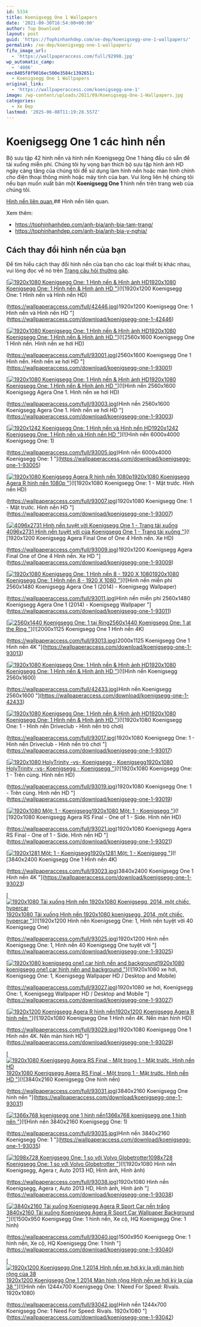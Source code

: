 ```yaml
---
id: 5334
title: Koenigsegg One 1 Wallpapers
date: '2021-09-30T16:54:00+00:00'
author: Top Download
layout: post
guid: 'https://Tophinhanhdep.com/xe-dep/koenigsegg-one-1-wallpapers/'
permalink: /xe-dep/koenigsegg-one-1-wallpapers/
fifu_image_url:
  - 'https://wallpaperaccess.com/full/92998.jpg'
wp_automatic_camp:
  - '4086'
eec8405f8f9016ec500e3584c1392651:
  - Koenigsegg One 1 Wallpapers
original_link:
  - 'https://wallpaperaccess.com/koenigsegg-one-1'
image: /wp-content/uploads/2021/09/Koenigsegg-One-1-Wallpapers.jpg
categories:
  - Xe Đẹp
lastmod: '2025-06-08T11:19:28.557Z'
---
```

# Koenigsegg One 1 các hình nền

Bộ sưu tập 42 hình nền và hình nền Koenigsegg One 1 hàng đầu có sẵn để tải xuống miễn phí. Chúng tôi hy vọng bạn thích bộ sưu tập hình ảnh HD ngày càng tăng của chúng tôi để sử dụng làm hình nền hoặc màn hình chính cho điện thoại thông minh hoặc máy tính của bạn. Vui lòng liên hệ chúng tôi nếu bạn muốn xuất bản một **Koenigsegg One 1** hình nền trên trang web của chúng tôi.

[Hình nền liên quan ](#related) ## Hình nền liên quan.

   
 Xem thêm:

   
- <https://tophinhanhdep.com/anh-bia/anh-bia-tam-trang/>
- <https://tophinhanhdep.com/anh-bia/anh-bia-y-nghia/>

## Cách thay đổi hình nền của bạn

Để tìm hiểu cách thay đổi hình nền của bạn cho các loại thiết bị khác nhau, vui lòng đọc về nó trên [Trang câu hỏi thường gặp](https://tophinhanhdep.com/faq/).

  
[[![1920x1080 Koenigsegg One: 1 Hình nền & Hình ảnh HD](https://wallpaperaccess.com/full/92998.jpg)1920x1080 Koenigsegg One: 1 Hình nền &amp; Hình ảnh HD "](https://wallpaperaccess.com/download/koenigsegg-one-1-92998)](![1920x1200 Koenigsegg One: 1 Hình nền và Hình nền HD)

(https://wallpaperaccess.com/full/42446.jpg)1920x1200 Koenigsegg One: 1 Hình nền và Hình nền HD "](https://wallpaperaccess.com/download/koenigsegg-one-1-42446)

[[![1920x1080 Koenigsegg One: 1 Hình nền & Hình ảnh HD](https://wallpaperaccess.com/full/93000.jpg)1920x1080 Koenigsegg One: 1 Hình nền &amp; Hình ảnh HD "](https://wallpaperaccess.com/download/koenigsegg-one-1-93000)](![2560x1600 Koenigsegg One 1 Hình nền.  Hình nền xe hơi HD)

(https://wallpaperaccess.com/full/93001.jpg)2560x1600 Koenigsegg One 1 Hình nền. Hình nền xe hơi HD "](https://wallpaperaccess.com/download/koenigsegg-one-1-93001)

[[![1920x1080 Koenigsegg One: 1 Hình nền & Hình ảnh HD](https://wallpaperaccess.com/full/42428.jpg)1920x1080 Koenigsegg One: 1 Hình nền &amp; Hình ảnh HD "](https://wallpaperaccess.com/download/koenigsegg-one-1-42428)](![Hình nền 2560x1600 Koenigsegg Agera One 1.  Hình nền xe hơi HD)

(https://wallpaperaccess.com/full/93003.jpg)Hình nền 2560x1600 Koenigsegg Agera One 1. Hình nền xe hơi HD "](https://wallpaperaccess.com/download/koenigsegg-one-1-93003)

[[![1920x1242 Koenigsegg One: 1 Hình nền và Hình nền HD](https://wallpaperaccess.com/full/93004.jpg)1920x1242 Koenigsegg One: 1 Hình nền và Hình nền HD "](https://wallpaperaccess.com/download/koenigsegg-one-1-93004)](![Hình nền 6000x4000 Koenigsegg One: 1)

(https://wallpaperaccess.com/full/93005.jpg)Hình nền 6000x4000 Koenigsegg One: 1 "](https://wallpaperaccess.com/download/koenigsegg-one-1-93005)

 [[![1920x1080 Koenigsegg Agera R hình nền 1080p](https://wallpaperaccess.com/full/93006.jpg)1920x1080 Koenigsegg Agera R hình nền 1080p "](https://wallpaperaccess.com/download/koenigsegg-one-1-93006)](![1920x1080 Koenigsegg One: 1 - Mặt trước.  Hình nền HD)

(https://wallpaperaccess.com/full/93007.jpg)1920x1080 Koenigsegg One: 1 - Mặt trước. Hình nền HD "](https://wallpaperaccess.com/download/koenigsegg-one-1-93007)

[[![4096x2731 Hình nền tuyệt vời Koenigsegg One 1 - Trang tải xuống](https://wallpaperaccess.com/full/42473.jpg)4096x2731 Hình nền tuyệt vời của Koenigsegg One 1 - Trang tải xuống "](https://wallpaperaccess.com/download/koenigsegg-one-1-42473)](![1920x1200 Koenigsegg Agera Final One of One 4 Hình nền.  Xe HD)

(https://wallpaperaccess.com/full/93009.jpg)1920x1200 Koenigsegg Agera Final One of One 4 Hình nền. Xe HD "](https://wallpaperaccess.com/download/koenigsegg-one-1-93009)

[[![1920x1080 Koenigsegg One: 1 Hình nền 8 - 1920 X 1080](https://wallpaperaccess.com/full/93010.jpg)1920x1080 Koenigsegg One: 1 Hình nền 8 - 1920 X 1080 "](https://wallpaperaccess.com/download/koenigsegg-one-1-93010)](![Hình nền miễn phí 2560x1480 Koenigsegg Agera One 1 (2014) - Koenigsegg Wallpaper)

(https://wallpaperaccess.com/full/93011.jpg)Hình nền miễn phí 2560x1480 Koenigsegg Agera One 1 (2014) - Koenigsegg Wallpaper "](https://wallpaperaccess.com/download/koenigsegg-one-1-93011)

[[![2560x1440 Koenigsegg One: 1 tại Ring](https://wallpaperaccess.com/full/93012.jpg)2560x1440 Koenigsegg One: 1 at the Ring "](https://wallpaperaccess.com/download/koenigsegg-one-1-93012)](![2000x1125 Koenigsegg One 1 Hình nền 4K)

(https://wallpaperaccess.com/full/93013.jpg)2000x1125 Koenigsegg One 1 Hình nền 4K "](https://wallpaperaccess.com/download/koenigsegg-one-1-93013)

[[![1920x1080 Koenigsegg One: 1 Hình nền & Hình ảnh HD](https://wallpaperaccess.com/full/93014.jpg)1920x1080 Koenigsegg One: 1 Hình nền &amp; Hình ảnh HD "](https://wallpaperaccess.com/download/koenigsegg-one-1-93014)](![Hình nền Koenigsegg 2560x1600)

(https://wallpaperaccess.com/full/42433.jpg)Hình nền Koenigsegg 2560x1600 "](https://wallpaperaccess.com/download/koenigsegg-one-1-42433)

[[![1920x1080 Koenigsegg One: 1 Hình nền & Hình ảnh HD](https://wallpaperaccess.com/full/93016.jpg)1920x1080 Koenigsegg One: 1 Hình nền &amp; Hình ảnh HD "](https://wallpaperaccess.com/download/koenigsegg-one-1-93016)](![1920x1080 Koenigsegg One: 1 - Hình nền Driveclub - Hình nền trò chơi)

(https://wallpaperaccess.com/full/93017.jpg)1920x1080 Koenigsegg One: 1 - Hình nền Driveclub - Hình nền trò chơi "](https://wallpaperaccess.com/download/koenigsegg-one-1-93017)

[[![1920x1080 HolyTrinity -vs- Koenigsegg - Koenigsegg](https://wallpaperaccess.com/full/93018.jpg)1920x1080 HolyTrinity -vs- Koenigsegg - Koenigsegg "](https://wallpaperaccess.com/download/koenigsegg-one-1-93018)](![1920x1080 Koenigsegg One: 1 - Trên cùng.  Hình nền HD)

(https://wallpaperaccess.com/full/93019.jpg)1920x1080 Koenigsegg One: 1 - Trên cùng. Hình nền HD "](https://wallpaperaccess.com/download/koenigsegg-one-1-93019)

[[![1920x1080 Một: 1 - Koenigsegg](https://wallpaperaccess.com/full/93020.jpg)1920x1080 Một: 1 - Koenigsegg "](https://wallpaperaccess.com/download/koenigsegg-one-1-93020)](![1920x1080 Koenigsegg Agera RS Final - One of 1 - Side.  Hình nền HD)

(https://wallpaperaccess.com/full/93021.jpg)1920x1080 Koenigsegg Agera RS Final - One of 1 - Side. Hình nền HD "](https://wallpaperaccess.com/download/koenigsegg-one-1-93021)

[[![1920x1281 Một: 1 - Koenigsegg](https://wallpaperaccess.com/full/93022.jpg)1920x1281 Một: 1 - Koenigsegg "](https://wallpaperaccess.com/download/koenigsegg-one-1-93022)](![3840x2400 Koenigsegg One 1 Hình nền 4K)

(https://wallpaperaccess.com/full/93023.jpg)3840x2400 Koenigsegg One 1 Hình nền 4K "](https://wallpaperaccess.com/download/koenigsegg-one-1-93023)

[[![1920x1080 Tải xuống Hình nền 1920x1080 Koenigsegg, 2014, một chiếc, hypercar](https://wallpaperaccess.com/full/93024.jpg)1920x1080 Tải xuống Hình nền 1920x1080 koenigsegg, 2014, một chiếc, hypercar "](https://wallpaperaccess.com/download/koenigsegg-one-1-93024)](![1920x1200 Hình nền Koenigsegg One: 1, Hình nền tuyệt vời 40 Koenigsegg One)

(https://wallpaperaccess.com/full/93025.jpg)1920x1200 Hình nền Koenigsegg One: 1, Hình nền 40 Koenigsegg One tuyệt vời "](https://wallpaperaccess.com/download/koenigsegg-one-1-93025)

[[![1920x1080 koenigsegg one1 car hình nền and background](https://wallpaperaccess.com/full/93026.jpg)1920x1080 koenigsegg one1 car hình nền and background "](https://wallpaperaccess.com/download/koenigsegg-one-1-93026)](![1920x1080 xe hơi, Koenigsegg One: 1, Koenigsegg Wallpaper HD / Desktop and Mobile)

(https://wallpaperaccess.com/full/93027.jpg)1920x1080 xe hơi, Koenigsegg One: 1, Koenigsegg Wallpaper HD / Desktop and Mobile "](https://wallpaperaccess.com/download/koenigsegg-one-1-93027)

[[![1920x1200 Koenigsegg Agera R hình nền](https://wallpaperaccess.com/full/93028.jpg)1920x1200 Koenigsegg Agera R hình nền "](https://wallpaperaccess.com/download/koenigsegg-one-1-93028)](![1920x1080 Koenigsegg One 1 Hình nền 4K.  Nền màn hình HD)

(https://wallpaperaccess.com/full/93029.jpg)1920x1080 Koenigsegg One 1 Hình nền 4K. Nền màn hình HD "](https://wallpaperaccess.com/download/koenigsegg-one-1-93029)

[[![1920x1080 Koenigsegg Agera RS Final - Một trong 1 - Mặt trước.  Hình nền HD](https://wallpaperaccess.com/full/93030.jpg)1920x1080 Koenigsegg Agera RS Final - Một trong 1 - Mặt trước. Hình nền HD "](https://wallpaperaccess.com/download/koenigsegg-one-1-93030)](![3840x2160 Koenigsegg One hình nền)

(https://wallpaperaccess.com/full/93031.jpg)3840x2160 Koenigsegg One hình nền "](https://wallpaperaccess.com/download/koenigsegg-one-1-93031)

[[![1366x768 koenigsegg one 1 hình nền](https://wallpaperaccess.com/full/93034.jpg)1366x768 koenigsegg one 1 hình nền "](https://wallpaperaccess.com/download/koenigsegg-one-1-93034)](![Hình nền 3840x2160 Koenigsegg One: 1)

(https://wallpaperaccess.com/full/93035.jpg)Hình nền 3840x2160 Koenigsegg One: 1 "](https://wallpaperaccess.com/download/koenigsegg-one-1-93035)

[[![1098x728 Koenigsegg One: 1 so với Volvo Globetrotter](https://wallpaperaccess.com/full/93037.jpg)1098x728 Koenigsegg One: 1 so với Volvo Globetrotter "](https://wallpaperaccess.com/download/koenigsegg-one-1-93037)](![1920x1080 Hình nền Koenigsegg, Agera r, Auto 2013 HD, Hình ảnh, Hình ảnh)

(https://wallpaperaccess.com/full/93038.jpg)1920x1080 Hình nền Koenigsegg, Agera r, Auto 2013 HD, Hình ảnh, Hình ảnh "](https://wallpaperaccess.com/download/koenigsegg-one-1-93038)

[[![3840x2160 Tải xuống Koenigsegg Agera R Sport Car nền trắng](https://wallpaperaccess.com/full/93039.jpg)3840x2160 Tải xuống Koenigsegg Agera R Sport Car Wallpaper Background "](https://wallpaperaccess.com/download/koenigsegg-one-1-93039)](![1500x950 Koenigsegg One: 1 hình nền, Xe cộ, HQ Koenigsegg One: 1 hình)

(https://wallpaperaccess.com/full/93040.jpg)1500x950 Koenigsegg One: 1 hình nền, Xe cộ, HQ Koenigsegg One: 1 hình "](https://wallpaperaccess.com/download/koenigsegg-one-1-93040)

[[![1920x1200 Koenigsegg One 1 2014 Hình nền xe hơi kỳ lạ với màn hình rộng của 38](https://wallpaperaccess.com/full/93041.jpg)1920x1200 Koenigsegg One 1 2014 Màn hình rộng Hình nền xe hơi kỳ lạ của 38 "](https://wallpaperaccess.com/download/koenigsegg-one-1-93041)](![Hình nền 1244x700 Koenigsegg One: 1 Need For Speed: Rivals.  1920x1080)

(https://wallpaperaccess.com/full/93042.jpg)Hình nền 1244x700 Koenigsegg One: 1 Need For Speed: Rivals. 1920x1080 "](https://wallpaperaccess.com/download/koenigsegg-one-1-93042)
